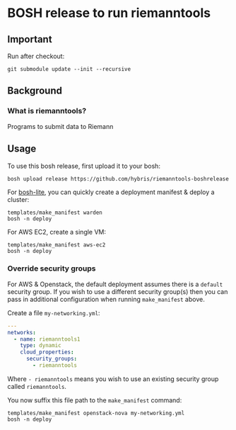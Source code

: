BOSH release to run riemanntools
=======================

Important
---------

Run after checkout:  
```
git submodule update --init --recursive
```


Background
----------

### What is riemanntools?

Programs to submit data to Riemann

Usage
-----

To use this bosh release, first upload it to your bosh:

```
bosh upload release https://github.com/hybris/riemanntools-boshrelease
```

For [bosh-lite](https://github.com/cloudfoundry/bosh-lite), you can quickly create a deployment manifest & deploy a cluster:

```
templates/make_manifest warden
bosh -n deploy
```

For AWS EC2, create a single VM:

```
templates/make_manifest aws-ec2
bosh -n deploy
```

### Override security groups

For AWS & Openstack, the default deployment assumes there is a `default` security group. If you wish to use a different security group(s) then you can pass in additional configuration when running `make_manifest` above.

Create a file `my-networking.yml`:

```yaml
---
networks:
  - name: riemanntools1
    type: dynamic
    cloud_properties:
      security_groups:
        - riemanntools
```

Where `- riemanntools` means you wish to use an existing security group called `riemanntools`.

You now suffix this file path to the `make_manifest` command:

```
templates/make_manifest openstack-nova my-networking.yml
bosh -n deploy
```
